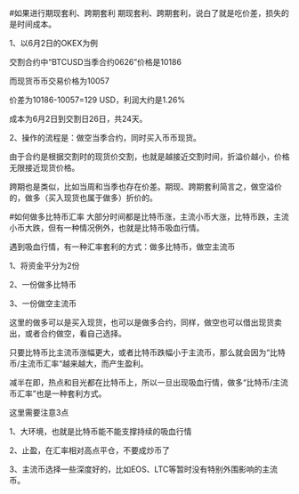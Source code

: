 #如果进行期现套利、跨期套利
期现套利、跨期套利，说白了就是吃价差，损失的是时间成本。

1、以6月2日的OKEX为例

交割合约中“BTCUSD当季合约0626”价格是10186

而现货币币交易价格为10057

价差为10186-10057=129 USD，利润大约是1.26%

成本为6月2日到交割日26日，共24天。

2、操作的流程是：做空当季合约，同时买入币币现货。

由于合约是根据交割时的现货价交割，也就是越接近交割时间，折溢价越小，价格无限接近现货价格。

跨期也是类似，比如当周和当季也存在价差。期现、跨期套利简言之，做空溢价的，做多（买入现货也属于做多）折价的。

#如何做多比特币汇率
大部分时间都是比特币涨，主流小币大涨，比特币跌，主流小币大跌，但有一种情况例外，也就是比特币吸血行情。

遇到吸血行情，有一种汇率套利的方式：做多比特币，做空主流币

1、将资金平分为2份

2、一份做多比特币

3、一份做空主流币

这里的做多可以是买入现货，也可以是做多合约，同样，做空也可以借出现货卖出，或者合约做空，看自己选择。

只要比特币比主流币涨幅更大，或者比特币跌幅小于主流币，那么就会因为“比特币/主流币汇率“越来越大，而产生盈利。

减半在即，热点和目光都在比特币上，所以一旦出现吸血行情，做多“比特币/主流币汇率”也是一种套利方式。

这里需要注意3点

1、大环境，也就是比特币能不能支撑持续的吸血行情

2、止盈，在汇率相对高点平仓，不要成炒币了

3、主流币选择一些深度好的，比如EOS、LTC等暂时没有特别外围影响的主流币。